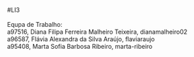 #LI3
</br>
</br>
Equpa de Trabalho:
</br>
a97516, Diana Filipa Ferreira Malheiro Teixeira, dianamalheiro02 
</br>
a96587, Flávia Alexandra da Silva Araújo, flaviaraujo 
</br>
a95408, Marta Sofia Barbosa Ribeiro, marta-ribeiro 

